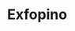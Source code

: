 ---
id: "exfopino"
image: 
  src: "/src/images/exfopino.png"
  alt: "exfopino web"
title: "Exfopino"
location: "Pontevedra, Spain"
year: "2023"
platform: "Wordpress"
tech: "Elementor"
show_title: {portfolio: true, card: false}
secondary_link: { text: "", href: ""}
url: "https://exfopino.redpipesolutions.com/"
description: Web que muestra un precioso aserradero y su estación de trabajo de
            la madera en el norte de España. La web refleja la excelencia de los
            trabajos de carpintería tradicional y la calidad de los productos de
            madera hechos a medida con esmero y profesionalidad.<br><br>
            Desarrollado con las versiones más recientes de <b>WordPress y
            Elementor</b>, el sitio web ofrece una excelente experiencia de usuario
            según los estándares web más recientes. El usuario exigía poder
            introducir su propio contenido y reemplazar características existentes,
            de ahí la necesidad de WordPress. Se utilizó <b>JS y CSS
            personalizados</b> según lo necesario en todo el sitio.
---